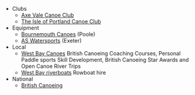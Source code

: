 * Clubs
  * [Axe Vale Canoe Club](http://www.axevalecc.co.uk)
  * [The Isle of Portland Canoe Club](http://www.iopcc.org/)
* Equipment
  * [Bournemouth Canoes](https://www.bournemouthcanoes.co.uk/) (Poole)
  * [AS Watersports](http://www.aswatersports.co.uk/) (Exeter)
* Local
  * [West Bay Canoes](http://www.westbaycanoes.co.uk/) British Canoeing Coaching Courses, Personal Paddle sports Skill Development, British Canoeing Star Awards and Open Canoe River Trips       
  * [West Bay riverboats](http://westbayriverboats.co.uk/) Rowboat hire 
* National
  * [British Canoeing](https://www.britishcanoeing.org.uk/)
